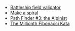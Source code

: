 - [Battleship field validator](battleship-field-validator "52bb6539a4cf1b12d90005b7")
- [Make a spiral](make-a-spiral "534e01fbbb17187c7e0000c6")
- [Path Finder #3: the Alpinist](path-finder-number-3-the-alpinist "576986639772456f6f00030c")
- [The Millionth Fibonacci Kata](the-millionth-fibonacci-kata "53d40c1e2f13e331fc000c26")
